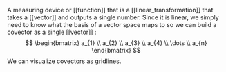 A measuring device or [[function]] that is a [[linear_transformation]] that takes a [[vector]] and outputs a single number.
Since it is linear, we simply need to know what the basis of a vector space maps to so we can build a covector as a single [[vector]] :
$$
\begin{bmatrix}
a_{1} \\
a_{2} \\
a_{3} \\
a_{4} \\
\dots \\
a_{n}
\end{bmatrix}
$$
We can visualize covectors as gridlines.